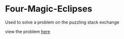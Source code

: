 # Four-Magic-Eclipses
Used to solve a problem on the puzzling stack exchange

view the problem [here](https://puzzling.stackexchange.com/questions/75709/four-magic-ellipses/75715#75715)
